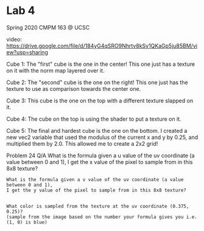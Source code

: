 # Lab 4
Spring 2020 CMPM 163 @ UCSC

video: https://drive.google.com/file/d/184yG4qSRO9Nhrtv8kSy1QKaGp5ju85BM/view?usp=sharing

Cube 1: The "first" cube is the one in the center! This one just has a texture on it with the norm map layered over it.

Cube 2: The "second" cube is the one on the right! This one just has the texture to use as comparison towards the center one.

Cube 3: This cube is the one on the top with a different texture slapped on it.

Cube 4: The cube on the top is using the shader to put a texture on it.

Cube 5: The final and hardest cube is the one on the bottom. I created a new vec2 variable that used the modulus of the
	current x and y by 0.25, and multiplied them by 2.0. This allowed me to create a 2x2 grid!

Problem 24 Q/A
	What is the formula given a u value of the uv coordinate (a value between 0 and 1), 
	I get the x value of the pixel to sample from in this 8x8 texture?
		

	What is the formula given a v value of the uv coordinate (a value between 0 and 1), 
	I get the y value of the pixel to sample from in this 8x8 texture?


	What color is sampled from the texture at the uv coordinate (0.375, 0.25)? 
	(sample from the image based on the number your formula gives you i.e. (1, 0) is blue)
